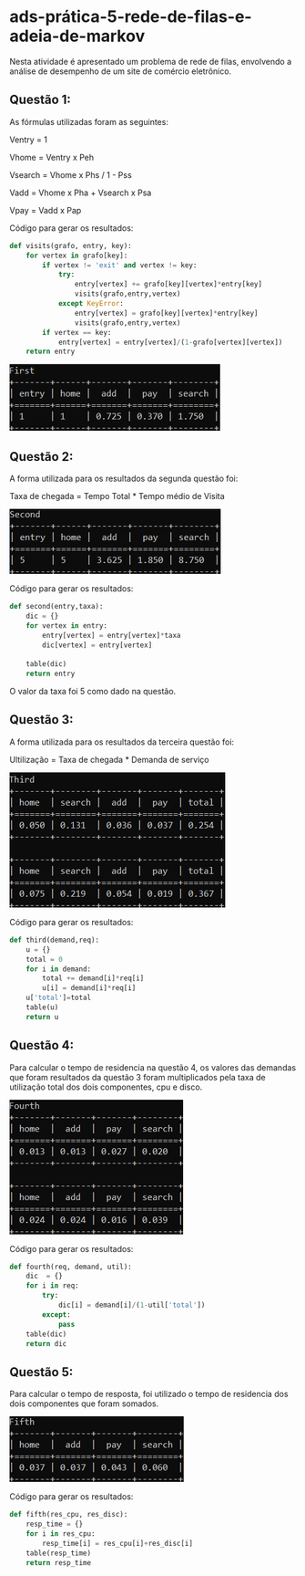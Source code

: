 # ads-prática-5-rede-de-filas-e-adeia-de-markov
Nesta atividade é apresentado um problema de rede de filas, envolvendo a análise de desempenho de um site de comércio eletrônico.

## Questão 1:
As fórmulas utilizadas foram as seguintes:

Ventry = 1

Vhome = Ventry x Peh

Vsearch = Vhome x Phs / 1 - Pss

Vadd = Vhome x Pha + Vsearch x Psa

Vpay = Vadd x Pap

Código para gerar os resultados:
```py
def visits(grafo, entry, key):
    for vertex in grafo[key]:
        if vertex != 'exit' and vertex != key:    
            try:
                entry[vertex] += grafo[key][vertex]*entry[key] 
                visits(grafo,entry,vertex)
            except KeyError:
                entry[vertex] = grafo[key][vertex]*entry[key] 
                visits(grafo,entry,vertex)
        if vertex == key:
            entry[vertex] = entry[vertex]/(1-grafo[vertex][vertex])
    return entry
```
![Image of Yaktocat](https://github.com/ewertonpaulo/ads-pr-tica-5-rede-de-filas-e-adeia-de-markov/blob/master/img/1.png)

## Questão 2:
A forma utilizada para os resultados da segunda questão foi:

Taxa de chegada = Tempo Total * Tempo médio de Visita

![Image of Yaktocat](https://github.com/ewertonpaulo/ads-pr-tica-5-rede-de-filas-e-adeia-de-markov/blob/master/img/2.png)

Código para gerar os resultados:
```py
def second(entry,taxa):
    dic = {}
    for vertex in entry:
        entry[vertex] = entry[vertex]*taxa
        dic[vertex] = entry[vertex]

    table(dic)
    return entry
```
O valor da taxa foi 5 como dado na questão.

## Questão 3:
A forma utilizada para os resultados da terceira questão foi:

Ultilização = Taxa de chegada * Demanda de serviço

![Image of Yaktocat](https://github.com/ewertonpaulo/ads-pr-tica-5-rede-de-filas-e-adeia-de-markov/blob/master/img/3.png)

Código para gerar os resultados:
```py
def third(demand,req):
    u = {}
    total = 0
    for i in demand:
        total += demand[i]*req[i]
        u[i] = demand[i]*req[i]
    u['total']=total
    table(u)
    return u
```

## Questão 4:
Para calcular o tempo de residencia na questão 4, os valores das demandas que foram resultados da questão 3 foram multiplicados pela taxa de utilização total dos dois
componentes, cpu e disco.

![Image of Yaktocat](https://github.com/ewertonpaulo/ads-pr-tica-5-rede-de-filas-e-adeia-de-markov/blob/master/img/4.png)

Código para gerar os resultados:
```py
def fourth(req, demand, util):
    dic  = {}
    for i in req:
        try:
            dic[i] = demand[i]/(1-util['total'])
        except:
            pass
    table(dic)
    return dic
```

## Questão 5:
Para calcular o tempo de resposta, foi utilizado o tempo de residencia dos dois componentes que foram somados.

![Image of Yaktocat](https://github.com/ewertonpaulo/ads-pr-tica-5-rede-de-filas-e-adeia-de-markov/blob/master/img/5.png)

Código para gerar os resultados:
```py
def fifth(res_cpu, res_disc):
    resp_time = {}
    for i in res_cpu:
        resp_time[i] = res_cpu[i]+res_disc[i]
    table(resp_time)
    return resp_time
```
